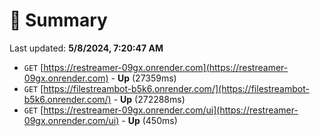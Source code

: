 # 📖 Summary
Last updated: **5/8/2024, 7:20:47 AM**

- `GET` [https://restreamer-09gx.onrender.com](https://restreamer-09gx.onrender.com) - **Up** (27359ms)
- `GET` [https://filestreambot-b5k6.onrender.com/](https://filestreambot-b5k6.onrender.com/) - **Up** (272288ms)
- `GET` [https://restreamer-09gx.onrender.com/ui](https://restreamer-09gx.onrender.com/ui) - **Up** (450ms)
